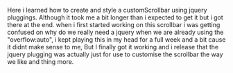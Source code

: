 
Here i learned how to create and style a customScrollbar using jquery pluggings. Although it took me a bit longer than i expected to get it but i got there at the end. when i first started working on this scrollbar i was getting confused on why do we really need a jquery when we are already using the "overflow:auto", i kept playing this in my head for a full week and a bit cause it didnt make sense to me, But I finally got it working and i release that the jquery plugging was actually just for use to customise the scrollbar the way we like and thing more.
